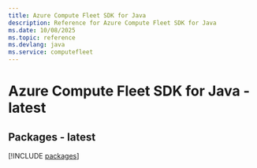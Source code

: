 ```yaml
---
title: Azure Compute Fleet SDK for Java
description: Reference for Azure Compute Fleet SDK for Java
ms.date: 10/08/2025
ms.topic: reference
ms.devlang: java
ms.service: computefleet
---
```

# Azure Compute Fleet SDK for Java - latest
## Packages - latest
[!INCLUDE [packages](compute-fleet-index.md)]